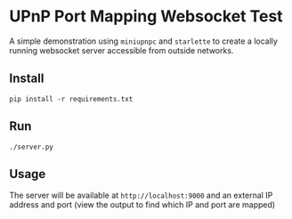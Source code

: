 # UPnP Port Mapping Websocket Test

A simple demonstration using `miniupnpc` and `starlette` to create a locally running websocket server accessible from outside networks.

## Install

`pip install -r requirements.txt`

## Run

`./server.py`

## Usage

The server will be available at `http://localhost:9000` and an external IP address and port (view the output to find which IP and port are mapped)
